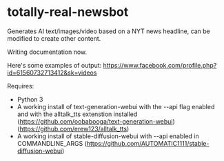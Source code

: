 # totally-real-newsbot
Generates AI text/images/video based on a NYT news headline, can be modified to create other content.

Writing documentation now.

Here's some examples of output: https://www.facebook.com/profile.php?id=61560732713412&sk=videos

Requires:<br>
- Python 3<br>
- A working install of text-generation-webui with the --api flag enabled and with the alltalk_tts extenstion installed (https://github.com/oobabooga/text-generation-webui)<br>(https://github.com/erew123/alltalk_tts)<br>
- A working install of stable-diffusion-webui with  --api enabled in COMMANDLINE_ARGS (https://github.com/AUTOMATIC1111/stable-diffusion-webui)<br>
